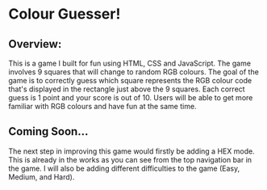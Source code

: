 # Colour Guesser!

## Overview:

This is a game I built for fun using HTML, CSS and JavaScript. The game involves 9 squares that will change to random RGB colours.
The goal of the game is to correctly guess which square represents the RGB colour code that's displayed in the rectangle just above the 9 squares.
Each correct guess is 1 point and your score is out of 10. Users will be able to get more familiar with RGB colours and have fun at the same time. 

## Coming Soon...
The next step in improving this game would firstly be adding a HEX mode. This is already in the works as you can see from the top navigation bar in the game. 
I will also be adding different difficulties to the game (Easy, Medium, and Hard). 
